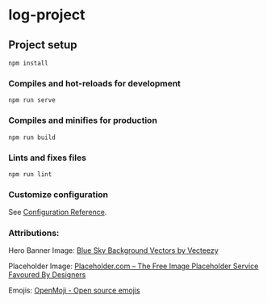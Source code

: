 # log-project

## Project setup
```
npm install
```

### Compiles and hot-reloads for development
```
npm run serve
```

### Compiles and minifies for production
```
npm run build
```

### Lints and fixes files
```
npm run lint
```

### Customize configuration
See [Configuration Reference](https://cli.vuejs.org/config/).

### Attributions:
Hero Banner Image: <a href="https://www.vecteezy.com/free-vector/blue-sky-background">Blue Sky Background Vectors by Vecteezy</a>

Placeholder Image: <a href="https://placeholder.com/">Placeholder.com – The Free Image Placeholder Service Favoured By Designers</a>

Emojis: <a href="https://openmoji.org/">OpenMoji - Open source emojis</a>